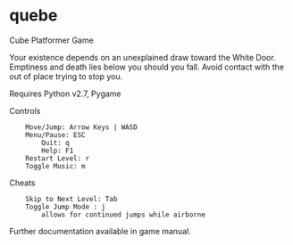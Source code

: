 # quebe
Cube Platformer Game

Your existence depends on an unexplained draw toward the White Door.
Emptiness and death lies below you should you fall.
Avoid contact with the out of place trying to stop you.

Requires Python v2.7, Pygame

Controls

		Move/Jump: Arrow Keys | WASD
		Menu/Pause: ESC
			Quit: q
			Help: F1
		Restart Level: r
		Toggle Music: m

Cheats

		Skip to Next Level: Tab
		Toggle Jump Mode : j
			allows for continued jumps while airborne

Further documentation available in game manual. 

